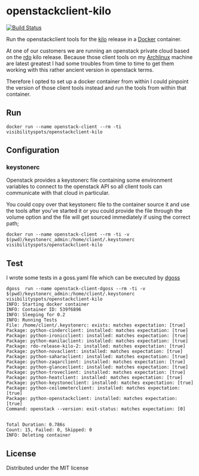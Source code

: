 # openstackclient-kilo

[![Build Status](https://travis-ci.org/visibilityspots/dockerfile-openstackclient-kilo.svg?branch=master)](https://travis-ci.org/visibilityspots/dockerfile-openstackclient-kilo)

Run the openstackclient tools for the [kilo](https://www.openstack.org/software/kilo/) release in a [Docker](http://docker.io/) container.

At one of our customers we are running an openstack private cloud based on the [rdo](https://www.rdoproject.org/) kilo release. Because those client tools on my [Archlinux](https://www.archlinux.org/) machine are latest greatest I had some troubles from time to time to get them working with this rather ancient version in openstack terms.

Therefore I opted to set up a docker container from within I could pinpoint the version of those client tools instead and run the tools from within that container.

## Run

```docker run --name openstack-client --rm -ti visibilityspots/openstackclient-kilo```

## Configuration
### keystonerc

Openstack provides a keystonerc file containing some environment variables to connect to the openstack API so all client tools can communicate with that cloud in particular.

You could copy over that keystonerc file to the container source it and use the tools after you've started it or you could provide the file through the volume option and the file will get sourced immediately if using the correct path;

```docker run --name openstack-client --rm -ti -v $(pwd)/keystonerc_admin:/home/client/.keystonerc visibilityspots/openstackclient-kilo```

## Test

I wrote some tests in a goss.yaml file which can be executed by [dgoss](https://github.com/aelsabbahy/goss/tree/master/extras/dgoss)

```
dgoss  run --name openstack-client-dgoss --rm -ti -v $(pwd)/keystonerc_admin:/home/client/.keystonerc visibilityspots/openstackclient-kilo
INFO: Starting docker container
INFO: Container ID: 539f6896
INFO: Sleeping for 0.2
INFO: Running Tests
File: /home/client/.keystonerc: exists: matches expectation: [true]
Package: python-cinderclient: installed: matches expectation: [true]
Package: python-ironicclient: installed: matches expectation: [true]
Package: python-manilaclient: installed: matches expectation: [true]
Package: rdo-release-kilo-2: installed: matches expectation: [true]
Package: python-novaclient: installed: matches expectation: [true]
Package: python-saharaclient: installed: matches expectation: [true]
Package: python-zaqarclient: installed: matches expectation: [true]
Package: python-glanceclient: installed: matches expectation: [true]
Package: python-troveclient: installed: matches expectation: [true]
Package: python-heatclient: installed: matches expectation: [true]
Package: python-keystoneclient: installed: matches expectation: [true]
Package: python-ceilometerclient: installed: matches expectation: [true]
Package: python-openstackclient: installed: matches expectation: [true]
Command: openstack --version: exit-status: matches expectation: [0]


Total Duration: 0.786s
Count: 15, Failed: 0, Skipped: 0
INFO: Deleting container

```

## License
Distributed under the MIT license
